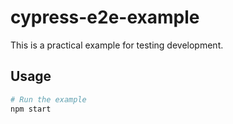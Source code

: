 # cypress-e2e-example

This is a practical example for testing development.

## Usage

```bash
# Run the example
npm start
```
